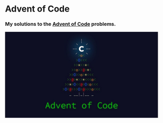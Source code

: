 # Advent of Code

### My solutions to the [Advent of Code](https://adventofcode.com) problems.

![Advent of Code Image](AdventOfCode.png)
